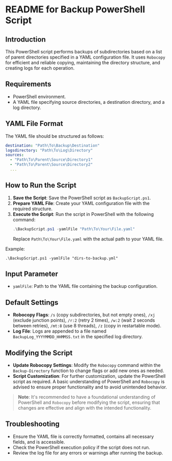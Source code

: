# README for Backup PowerShell Script

## Introduction
This PowerShell script performs backups of subdirectories based on a list of parent directories specified in a YAML configuration file. It uses `Robocopy` for efficient and reliable copying, maintaining the directory structure, and creating logs for each operation.

## Requirements
- PowerShell environment.
- A YAML file specifying source directories, a destination directory, and a log directory.

## YAML File Format
The YAML file should be structured as follows:
```yaml
destination: "Path\To\Backup\Destination"
logsdirectory: "Path\To\Log\Directory"
sources:
  - "Path\To\Parent\Source\Directory1"
  - "Path\To\Parent\Source\Directory2"
  ...
```

## How to Run the Script
1. **Save the Script**: Save the PowerShell script as `BackupScript.ps1`.
2. **Prepare YAML File**: Create your YAML configuration file with the required structure.
3. **Execute the Script**: Run the script in PowerShell with the following command:
   ```powershell
   .\BackupScript.ps1 -yamlFile "Path\To\Your\File.yaml"
   ```
   Replace `Path\To\Your\File.yaml` with the actual path to your YAML file.

Example:
```
.\BackupScript.ps1 -yamlFile "dirs-to-backup.yml"
```

## Input Parameter
- `yamlFile`: Path to the YAML file containing the backup configuration.


## Default Settings
- **Robocopy Flags**: `/s` (copy subdirectories, but not empty ones), `/xj` (exclude junction points), `/r:2` (retry 2 times), `/w:2` (wait 2 seconds between retries), `/mt:8` (use 8 threads), `/z` (copy in restartable mode).
- **Log File**: Logs are appended to a file named `BackupLog_YYYYMMDD_HHMMSS.txt` in the specified log directory.

## Modifying the Script
- **Update Robocopy Settings**: Modify the `Robocopy` command within the `Backup-Directory` function to change flags or add new ones as needed.
- **Script Customization**: For further customization, update the PowerShell script as required. A basic understanding of PowerShell and `Robocopy` is advised to ensure proper functionality and to avoid unintended behavior.

> **Note**: It's recommended to have a foundational understanding of PowerShell and `Robocopy` before modifying the script, ensuring that changes are effective and align with the intended functionality.

## Troubleshooting
- Ensure the YAML file is correctly formatted, contains all necessary fields, and is accessible.
- Check the PowerShell execution policy if the script does not run.
- Review the log file for any errors or warnings after running the backup.
